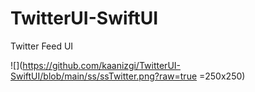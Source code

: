 # TwitterUI-SwiftUI
Twitter Feed UI

![](https://github.com/kaanizgi/TwitterUI-SwiftUI/blob/main/ss/ssTwitter.png?raw=true =250x250)

